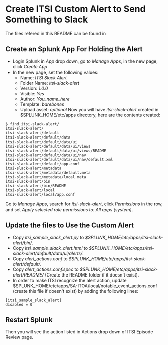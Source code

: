 # Create ITSI Custom Alert to Send Something to Slack
The files refered in this README can be found in 
## Create an Splunk App For Holding the Alert
* Login Splunk in *App* drop down, go to *Manage Apps*, in the new page, click *Create App*
* In the new page, set the following values:
  - Name: *ITSI Slack Alert*
  - Folder Name: *itsi-slack-alert*
  - Version: *1.0.0*
  - Visible: *Yes*
  - Author: *You_name_here*
  - Template: *barebones*
  - Upload asset: *optional*
Now you will have *itsi-slack-alert* created in $SPLUNK_HOME/etc/apps directory, here are the contents created:
```
$ find itsi-slack-alert/
itsi-slack-alert/
itsi-slack-alert/default
itsi-slack-alert/default/data
itsi-slack-alert/default/data/ui
itsi-slack-alert/default/data/ui/views
itsi-slack-alert/default/data/ui/views/README
itsi-slack-alert/default/data/ui/nav
itsi-slack-alert/default/data/ui/nav/default.xml
itsi-slack-alert/default/app.conf
itsi-slack-alert/metadata
itsi-slack-alert/metadata/default.meta
itsi-slack-alert/metadata/local.meta
itsi-slack-alert/bin
itsi-slack-alert/bin/README
itsi-slack-alert/local
itsi-slack-alert/local/app.conf
```
Go to *Manage Apps*, search for *itsi-slack-alert*, click *Permissions* in the row, and set *Apply selected role permissions to:* *All apps (system)*. 
## Update the files to Use the Custom Alert
- Copy *itsi_sample_slack_alert.py* to *$SPLUNK_HOME/etc/apps/itsi-slack-alert/bin/*.
- Copy *itsi_sample_slack_alert.html* to *$SPLUNK_HOME/etc/apps/itsi-slack-alert/default/data/ui/alerts/*.
- Copy *alert_actions.conf* to *$SPLUNK_HOME/etc/apps/itsi-slack-alert/default/*.
- Copy *alert_actions.conf.spec* to *$SPLUNK_HOME/etc/apps/itsi-slack-alert/README/* (Create the README folder if it doesn't exist).
- In order to make ITSI recognize the alert action, update $SPLUNK_HOME/etc/apps/SA-ITOA/local/notable_event_actions.conf (create this file if doesn't exist) by adding the following lines:
```
[itsi_sample_slack_alert]
disabled = 0
```
## Restart Splunk
Then you will see the action listed in Actions drop down of ITSI Episode Review page.
